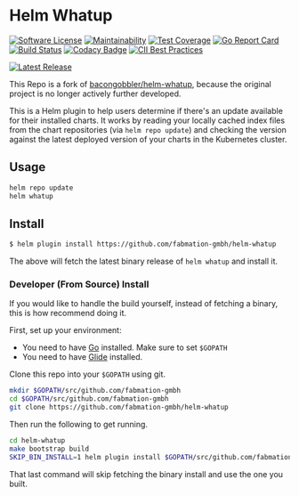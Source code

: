 # Helm Whatup

[![Software License](https://img.shields.io/badge/license-MIT-brightgreen.svg?style=for-the-badge)](/LICENSE.md)
[![Maintainability](https://api.codeclimate.com/v1/badges/ec4254803f465c1c8a58/maintainability)](https://codeclimate.com/github/fabmation-gmbh/helm-whatup/maintainability)
[![Test Coverage](https://api.codeclimate.com/v1/badges/ec4254803f465c1c8a58/test_coverage)](https://codeclimate.com/github/fabmation-gmbh/helm-whatup/test_coverage)
[![Go Report Card](https://goreportcard.com/badge/github.com/fabmation-gmbh/helm-whatup)](https://goreportcard.com/report/github.com/fabmation-gmbh/helm-whatup)
[![Build Status](https://travis-ci.org/fabmation-gmbh/helm-whatup.svg?branch=master)](https://travis-ci.org/fabmation-gmbh/helm-whatup)
[![Codacy Badge](https://api.codacy.com/project/badge/Grade/a6cb2c603e46476fbc68dcfc767d10ea)](https://www.codacy.com/app/benniciemanuel78/helm-whatup?utm_source=github.com&amp;utm_medium=referral&amp;utm_content=fabmation-gmbh/helm-whatup&amp;utm_campaign=Badge_Grade)
[![CII Best Practices](https://bestpractices.coreinfrastructure.org/projects/3007/badge)](https://bestpractices.coreinfrastructure.org/projects/3007)

[![Latest Release](https://github-basic-badges.herokuapp.com/release/fabmation-gmbh/helm-whatup.svg)]()

This Repo is a fork of [bacongobbler/helm-whatup][], because the original project is no longer actively further developed.

This is a Helm plugin to help users determine if there's an update available for their installed charts.
It works by reading your locally cached index files from the chart repositories (via `helm repo update`) and checking
the version against the latest deployed version of your charts in the Kubernetes cluster.


## Usage

```bash
helm repo update
helm whatup
```


## Install

```bash
$ helm plugin install https://github.com/fabmation-gmbh/helm-whatup
```

The above will fetch the latest binary release of `helm whatup` and install it.


### Developer (From Source) Install

If you would like to handle the build yourself, instead of fetching a binary, this is how recommend doing it.

First, set up your environment:

- You need to have [Go](http://golang.org) installed. Make sure to set `$GOPATH`
- You need to have [Glide](http://glide.sh) installed.

Clone this repo into your `$GOPATH` using git.

```bash
mkdir $GOPATH/src/github.com/fabmation-gmbh
cd $GOPATH/src/github.com/fabmation-gmbh
git clone https://github.com/fabmation-gmbh/helm-whatup
```

Then run the following to get running.

```bash
cd helm-whatup
make bootstrap build
SKIP_BIN_INSTALL=1 helm plugin install $GOPATH/src/github.com/fabmation-gmbh/helm-whatup
```

That last command will skip fetching the binary install and use the one you
built.




<!-- LINKS -->
[bacongobbler/helm-whatup]: https://github.com/bacongobbler/helm-whatup
